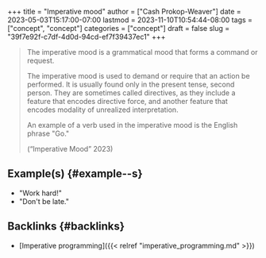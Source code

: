 +++
title = "Imperative mood"
author = ["Cash Prokop-Weaver"]
date = 2023-05-03T15:17:00-07:00
lastmod = 2023-11-10T10:54:44-08:00
tags = ["concept", "concept"]
categories = ["concept"]
draft = false
slug = "39f7e92f-c7df-4d0d-94cd-ef7f39437ec1"
+++

> The imperative mood is a grammatical mood that forms a command or request.
>
> The imperative mood is used to demand or require that an action be performed. It is usually found only in the present tense, second person. They are sometimes called directives, as they include a feature that encodes directive force, and another feature that encodes modality of unrealized interpretation.
>
> An example of a verb used in the imperative mood is the English phrase "Go."
>
> (“Imperative Mood” 2023)


## Example(s) {#example--s}

-   "Work hard!"
-   "Don't be late."


## Backlinks {#backlinks}

-   [Imperative programming]({{< relref "imperative_programming.md" >}})
